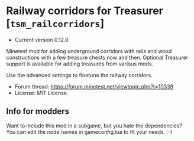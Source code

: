 # Railway corridors for Treasurer [`tsm_railcorridors`]

* Current version 0.12.0

Minetest mod for adding underground corridors with rails and wood constructions with
a few treasure chests now and then. Optional Treasurer support is available for adding
treasures from various mods.

Use the advanced settings to finetune the railway corridors.

* Forum thread: https://forum.minetest.net/viewtopic.php?t=10339
* License: MIT License.

## Info for modders
Want to include this mod in a subgame, but you hate the dependencies?
You can edit the node names in gameconfig.lua to fit your needs. :-)
